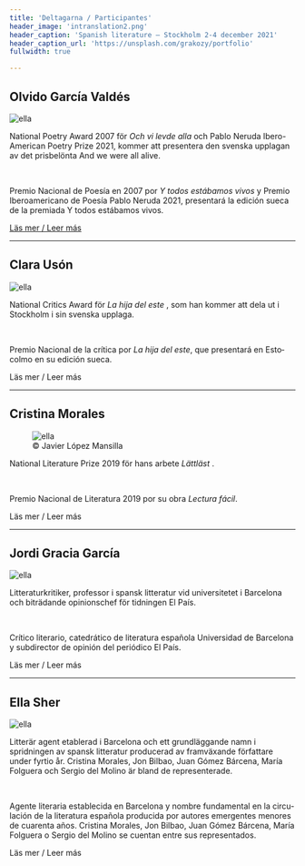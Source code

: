 ```yaml
---
title: 'Deltagarna / Participantes'
header_image: 'intranslation2.png'
header_caption: 'Spanish literature – Stockholm 2-4 december 2021'
header_caption_url: 'https://unsplash.com/grakozy/portfolio'
fullwidth: true

---
```


<!--more-->

<!-- <h1>Participantes</h1> -->

<!-- Test with grid -->
<div class="participante">
    <h2 class="nombre">Olvido García Valdés</h2>
    <div class="foto-cont">
      <img class="foto" src="{{'/images/Olvido_Garcia_Valdes.jpg' | relative_url }}" alt="ella" /> 
    </div>
    <div class="text swe" lang="se">
        <p>National Poetry Award 2007 för <em>Och vi levde alla</em> och Pablo Neruda Ibero-American Poetry Prize 2021, kommer att presentera den svenska upplagan av det prisbelönta And we were all alive.</p>
    </div>
    <div class="rule">&#160;</div>
    <div class="text esp" lang="es">
        <p>Premio Nacional de Poesía en 2007 por <em>Y todos estábamos vivos</em> y Premio Iberoamericano de Poesía Pablo Neruda 2021, presentará la edición sueca de la premiada Y todos estábamos vivos. </p>
    </div>
    <p class="leer-mas"><a href="{{ "/bios_olvido_g_v_esp/" | absolute_url }}">Läs mer / Leer más</a></p>
</div>

<hr class="separador"/>

<div class="participante">
    <h2 class="nombre">Clara Usón</h2>
    <div class="foto-cont">
        <img class="foto" src="{{'/images/escritora-Clara-Uson.jpg' | relative_url }}" alt="ella" /> 
    </div>
    <div class="text swe" lang="se">
        <p>National Critics Award för <em> La hija del este </em>, som han kommer att dela ut i Stockholm i sin svenska upplaga.</p>
    </div>
    <div class="rule">&#160;</div>
    <div class="text esp" lang="es">
        <p>Premio Nacional de la crítica por <em>La hija del este</em>, que presentará en Estocolmo en su edición sueca.</p>
    </div>
    <p class="leer-mas"><a>Läs mer / Leer más</a></p>
</div>

<hr class="separador"/>

<div class="participante">
    <h2 class="nombre">Cristina Morales</h2>
    <figure class="foto-cont">
        <img class="foto" src="{{'/images/Cristina_Morales.jpg' | relative_url }}" alt="ella" /> 
        <figcaption>© Javier López Mansilla</figcaption>
    </figure>
    <div class="text swe" lang="se">
        <p>National Literature Prize 2019 för hans arbete <em> Lättläst </em>.</p>
    </div>
    <div class="rule">&#160;</div>
    <div class="text esp" lang="es">
        <p>Premio Nacional de Literatura 2019 por su obra <em>Lectura fácil</em>.</p>
    </div>
    <p class="leer-mas"><a>Läs mer / Leer más</a></p>
</div>

<hr class="separador"/>

<div class="participante">
    <h2 class="nombre">Jordi Gracia García</h2>
    <div class="foto-cont">
        <img class="foto" src="{{'/images/Jordi_Gracia.jpg' | relative_url }}" alt="ella" /> 
    </div>
    <div class="text swe" lang="se">
        <p>Litteraturkritiker, professor i spansk litteratur vid universitetet i Barcelona och biträdande opinionschef för tidningen El País.</p>
    </div>
    <div class="rule">&#160;</div>
    <div class="text esp" lang="es">
        <p>Crítico literario, catedrático de literatura española Universidad de Barcelona y subdirector de opinión del periódico El País.</p>
    </div>
    <p class="leer-mas"><a>Läs mer / Leer más</a></p>
</div>

<hr class="separador"/>


<div class="participante">
    <h2 class="nombre">Ella Sher</h2>
    <div class="foto-cont">
        <img class="foto" src="{{'/images/Ella_Sher.jpeg' | relative_url }}" alt="ella" /> 
    </div>
    <div class="text swe" lang="se">
        <p>Litterär agent etablerad i Barcelona och ett grundläggande namn i spridningen av spansk litteratur producerad av framväxande författare under fyrtio år. Cristina Morales, Jon Bilbao, Juan Gómez Bárcena, María Folguera och Sergio del Molino är bland de representerade.</p>
    </div>
    <div class="rule">&#160;</div>
    <div class="text esp" lang="es">
        <p>Agente literaria establecida en Barcelona y nombre fundamental en la circulación de la literatura española producida por autores emergentes menores de cuarenta años. Cristina Morales, Jon Bilbao, Juan Gómez Bárcena, María Folguera o Sergio del Molino se cuentan entre sus representados.</p>
    </div>
    <p class="leer-mas"><a>Läs mer / Leer más</a></p>
</div>

